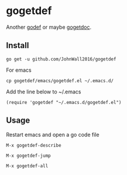 gogetdef
========

Another [godef] or maybe [gogetdoc].

## Install

```
go get -u github.com/JohnWall2016/gogetdef
```

For emacs

```
cp gogetdef/emacs/gogetdef.el ~/.emacs.d/
```

Add the line below to ~/.emacs

```
(require 'gogetdef "~/.emacs.d/gogetdef.el")
```

## Usage

Restart emacs and open a go code file

```
M-x gogetdef-describe

M-x gogetdef-jump

M-x gogetdef-all
```

[godef]: https://github.com/rogpeppe/godef
[gogetdoc]: https://github.com/zmb3/gogetdoc